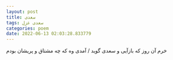 ```yaml
---
layout: post
title: سعدی
tags: سعدی غزل
categories: poem
date: 2022-06-13 02:03:28.833779
---
```


خرم آن روز که بازآیی و سعدی گوید / آمدی وه که چه مشتاق و پریشان بودم